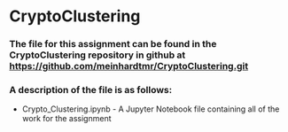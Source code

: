 # CryptoClustering

### The file for this assignment can be found in the CryptoClustering repository in github at https://github.com/meinhardtmr/CryptoClustering.git

### A description of the file is as follows:
- Crypto_Clustering.ipynb - A Jupyter Notebook file containing all of the work for the assignment

